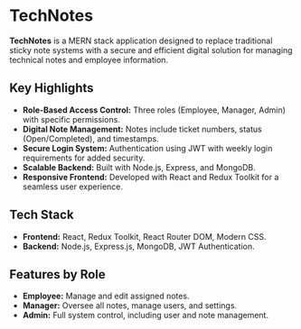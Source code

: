 # TechNotes

**TechNotes** is a MERN stack application designed to replace traditional sticky note systems with a secure and efficient digital solution for managing technical notes and employee information.

## Key Highlights

- **Role-Based Access Control:** Three roles (Employee, Manager, Admin) with specific permissions.  
- **Digital Note Management:** Notes include ticket numbers, status (Open/Completed), and timestamps.  
- **Secure Login System:** Authentication using JWT with weekly login requirements for added security.  
- **Scalable Backend:** Built with Node.js, Express, and MongoDB.  
- **Responsive Frontend:** Developed with React and Redux Toolkit for a seamless user experience.

## Tech Stack

- **Frontend:** React, Redux Toolkit, React Router DOM, Modern CSS.  
- **Backend:** Node.js, Express.js, MongoDB, JWT Authentication.

## Features by Role

- **Employee:** Manage and edit assigned notes.  
- **Manager:** Oversee all notes, manage users, and settings.  
- **Admin:** Full system control, including user and note management.
